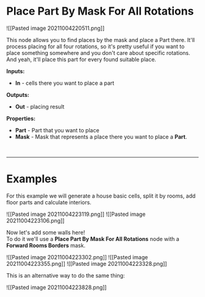 # **Place Part By Mask For All Rotations**

![[Pasted image 20211004220511.png]]


This node allows you to find places by the mask and place a Part there. It'll process placing for all four rotations, so it's pretty useful if you want to place something somewhere and you don't care about specific rotations.     
And yeah, it'll place this part for every found suitable place.  
	
**Inputs:**

- **In** - cells there you want to place a part

**Outputs:**

- **Out** - placing result

**Properties:**

- **Part** - Part that you want to place
 - **Mask** - Mask that represents a place there you want to place a **Part**.

<br />

--------

# **Examples**
For this example we will generate a house basic cells, split it by rooms, add floor parts and calculate interiors.  

![[Pasted image 20211004223119.png]]
![[Pasted image 20211004223106.png]]

Now let's add some walls here!  
To do it we'll use a **Place Part By Mask For All Rotations** node with a **Forward Rooms Borders** mask.  

![[Pasted image 20211004223302.png]]
![[Pasted image 20211004223355.png]]
![[Pasted image 20211004223328.png]]

This is an alternative way to do the same thing:  

![[Pasted image 20211004223828.png]]